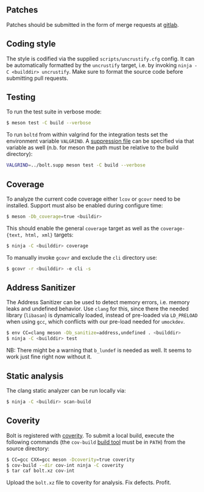 ## Patches

Patches should be submitted in the form of merge requests at
[gitlab][gitlab].

## Coding style

The style is codified via the supplied `scripts/uncrustify.cfg` config.
It can be automatically formatted by the `uncrustify` target, i.e. by
invoking `ninja -C <builddir> uncrustify`.
Make sure to format the source code before submitting pull requests.

## Testing

To run the test suite in verbose mode:

```bash
$ meson test -C build --verbose
```

To run `boltd` from within valgrind for the integration tests set the
environment variable `VALGRIND`. A [suppression file][valgrind] can be
specified via that variable as well (n.b. for meson the path must be
relative to the build directory):

```bash
VALGRIND=../bolt.supp meson test -C build --verbose
```

## Coverage

To analyze the current code coverage either `lcov` or `gcovr` need
to be installed. Support must also be enabled during configure time:

```bash
$ meson -Db_coverage=true <buildir>
```

This should enable the general `coverage` target as well as the
`coverage-{text, html, xml}` targets:

```bash
$ ninja -C <builddir> coverage
```

To manually invoke `gcovr` and exclude the `cli` directory use:

```bash
$ gcovr -r <builddir> -e cli -s
```

## Address Sanitizer

The Address Sanitizer can be used to detect memory errors, i.e.
memory leaks and undefined behavior. Use `clang` for this, since
there the needed library (`libasan`) is dynamically loaded,
instead of pre-loaded via `LD_PRELOAD` when using `gcc`, which
conflicts with our pre-load needed for `umockdev`.

```bash
$ env CC=clang meson -Db_sanitize=address,undefined . <builddir>
$ ninja -C <builddir> test
```

NB: There might be a warning that `b_lundef` is needed as well.
It seems to work just fine right now without it.

## Static analysis

The clang static analyzer can be run locally via:

```bash
$ ninja -C <buildir> scan-build
```

## Coverity

Bolt is registered with [coverity][coverity]. To submit a local build,
execute the following commands (the `cov-build` [build tool][cov-build]
must be in `PATH`) from the source directory:

```bash
$ CC=gcc CXX=gcc meson -Dcoverity=true coverity
$ cov-build --dir cov-int ninja -C coverity
$ tar caf bolt.xz cov-int
```

Upload the `bolt.xz` file to coverity for analysis. Fix defects. Profit.

[gitlab]: https://gitlab.freedesktop.org/bolt/bolt
[coverity]: https://scan.coverity.com/projects/bolt
[cov-build]: https://scan.coverity.com/download
[valgrind]: https://gist.github.com/gicmo/327dad149fcb386ac7f59e279b8ba322

